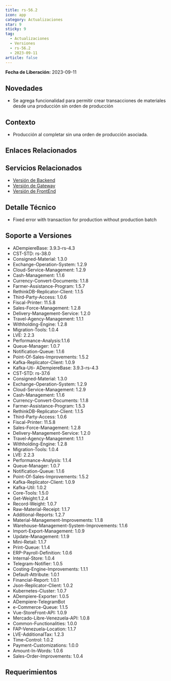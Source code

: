 ```yaml
---
title: rs-56.2
icon: app
category: Actualizaciones
star: 9
sticky: 9
tag:
  - Actualizaciones
  - Versiones
  - rs-56.2
  - 2023-09-11
article: false
---
```


**Fecha de Liberación:** 2023-09-11

## Novedades

- Se agrega funcionalidad para permitir crear transacciones de materiales desde una producción sin orden de producción

## Contexto

- Producción al completar sin una orden de producción asociada.

## Enlaces Relacionados

## Servicios Relacionados

- [Versión de Backend](https://github.com/erpcya/adempiere-customer-backend/releases/tag/rs-1.9.1)
- [Versión de Gateway](https://github.com/erpcya/gateway-customer-api/releases/tag/solop-rs-1..5)
- [Versión de FrontEnd](https://github.com/solop-develop/frontend-core/releases/tag/experimental-1.9.4)

## Detalle Técnico

- Fixed error with transaction for production without production batch

## Soporte a Versiones

- ADempiereBase: 3.9.3-rs-4.3
- CST-STD: rs-38.0
- Consigned-Material: 1.3.0
- Exchange-Operation-System: 1.2.9
- Cloud-Service-Management: 1.2.9
- Cash-Management: 1.1.6
- Currency-Convert-Documents: 1.1.8
- Farmer-Assistance-Program: 1.5.7
- RethinkDB-Replicator-Client: 1.1.5
- Third-Party-Access: 1.0.6
- Fiscal-Printer: 11.5.8
- Sales-Force-Management: 1.2.8
- Delivery-Management-Service: 1.2.0
- Travel-Agency-Management: 1.1.1
- Withholding-Engine: 1.2.8
- Migration-Tools: 1.0.4
- LVE: 2.2.3
- Performance-Analysis:1.1.6
- Queue-Manager: 1.0.7
- Notification-Queue: 1.1.6
- Point-Of-Sales-Improvements: 1.5.2
- Kafka-Replicator-Client: 1.0.9
- Kafka-Uti- ADempiereBase: 3.9.3-rs-4.3
- CST-STD: rs-37.6
- Consigned-Material: 1.3.0
- Exchange-Operation-System: 1.2.9
- Cloud-Service-Management: 1.2.9
- Cash-Management: 1.1.6
- Currency-Convert-Documents: 1.1.8
- Farmer-Assistance-Program: 1.5.3
- RethinkDB-Replicator-Client: 1.1.5
- Third-Party-Access: 1.0.6
- Fiscal-Printer: 11.5.8
- Sales-Force-Management: 1.2.8
- Delivery-Management-Service: 1.2.0
- Travel-Agency-Management: 1.1.1
- Withholding-Engine: 1.2.8
- Migration-Tools: 1.0.4
- LVE: 2.2.3
- Performance-Analysis: 1.1.4
- Queue-Manager: 1.0.7
- Notification-Queue: 1.1.6
- Point-Of-Sales-Improvements: 1.5.2
- Kafka-Replicator-Client: 1.0.9
- Kafka-Util: 1.0.2
- Core-Tools: 1.5.0
- Get-Weight:1.2.4
- Record-Weight: 1.0.7
- Raw-Material-Receipt: 1.1.7
- Additional-Reports: 1.2.7
- Material-Management-Improvements: 1.1.8
- Warehouse-Management-System-Improvements: 1.1.6
- Import-Export-Management: 1.0.9
- Update-Management: 1.1.9
- Mini-Retail: 1.1.7
- Print-Queue: 1.1.4
- ERP-Payroll-Definition: 1.0.6
- Internal-Store: 1.0.4
- Telegram-Notifier: 1.0.5
- Costing-Engine-Improvements: 1.1.1
- Default-Attribute: 1.0.1
- Financial-Report: 1.0.1
- Json-Replicator-Client: 1.0.2
- Kubernetes-Cluster: 1.0.7
- ADempiere-Exporter: 1.0.5
- ADempiere-TelegramBot
- e-Commerce-Queue: 1.1.5
- Vue-StoreFront-API: 1.0.9
- Mercado-Libre-Venezuela-API: 1.0.8
- Common-Functionalities: 1.0.0
- FAP-Venezuela-Location: 1.1.7
- LVE-AdditionalTax: 1.2.3
- Time-Control: 1.0.2
- Payment-Customizations: 1.0.0
- Amount-In-Words: 1.0.6
- Sales-Order-Improvements: 1.0.4

## Requerimientos
